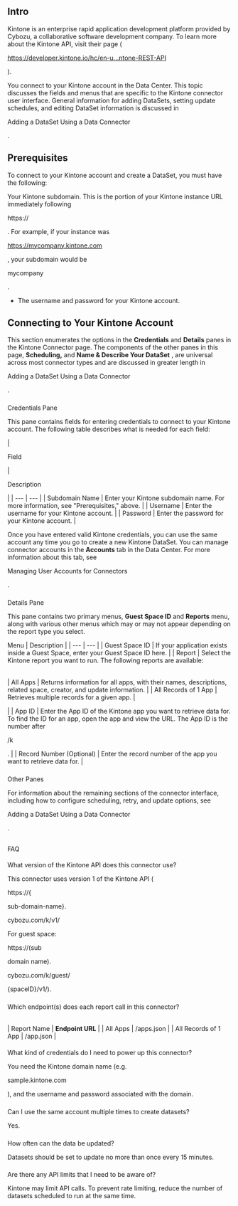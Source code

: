 

Intro
-------

Kintone is an enterprise rapid application development platform provided by Cybozu, a collaborative software development company. To learn more about the Kintone API, visit their page (

https://developer.kintone.io/hc/en-u...ntone-REST-API

).


 You connect to your Kintone account in the Data Center. This topic discusses the fields and menus that are specific to the Kintone connector user interface. General information for adding DataSets, setting update schedules, and editing DataSet information is discussed in

Adding a DataSet Using a Data Connector

.


 Prerequisites
---------------

To connect to your Kintone account and create a DataSet, you must have the following:

 Your Kintone subdomain. This is the portion of your Kintone instance URL immediately following

https://

. For example, if your instance was


 https://mycompany.kintone.com


 , your subdomain would be

mycompany

.
* The username and password for your Kintone account.

Connecting to Your Kintone Account
------------------------------------


 This section enumerates the options in the
 **Credentials**
 and
 **Details**
 panes in the Kintone Connector page. The components of the other panes in this page,
 **Scheduling,**
 and
 **Name & Describe Your DataSet**
 , are universal across most connector types and are discussed in greater length in

Adding a DataSet Using a Data Connector

.


###

Credentials Pane


 This pane contains fields for entering credentials to connect to your Kintone account. The following table describes what is needed for each field:


|

Field

|

Description

|
| --- | --- |
|
 Subdomain Name
  |
 Enter your Kintone subdomain name. For more information, see "Prerequisites," above.
  |
|
 Username
  |
 Enter the username for your Kintone account.
  |
|
 Password
  |
 Enter the password for your Kintone account.
  |


 Once you have entered valid Kintone credentials, you can use the same account any time you go to create a new Kintone DataSet. You can manage connector accounts in the
 **Accounts**
 tab in the Data Center. For more information about this tab, see

Managing User Accounts for Connectors

.


###
 Details Pane

This pane contains two primary menus,
 **Guest Space ID**
 and
 **Reports**
 menu, along with various other menus which may or may not appear depending on the report type you select.


 Menu
  |
 Description
  |
| --- | --- |
|
 Guest Space ID
  |
 If your application exists inside a Guest Space, enter your Guest Space ID here.
  |
|
 Report
  |
 Select the Kintone report you want to run. The following reports are available:


|  |  |
| --- | --- |
|
 All Apps
  |
 Returns information for all apps, with their names, descriptions, related space, creator, and update information.
  |
|
 All Records of 1 App
  |
 Retrieves multiple records for a given app.
  |

|
|
 App ID
  |
 Enter the App ID of the Kintone app you want to retrieve data for. To find the ID for an app, open the app and view the URL. The App ID is the number after

/k

.
  |
|
 Record Number (Optional)
  |
 Enter the record number of the app you want to retrieve data for.
  |


###
 Other Panes

For information about the remaining sections of the connector interface, including how to configure scheduling, retry, and update options, see

Adding a DataSet Using a Data Connector

.

##
 FAQ


####
 What version of the Kintone API does this connector use?

This connector uses version 1 of the Kintone API (

https://{

sub-domain-name}.

cybozu.com/k/v1/

For guest space:

https://(sub

domain name).

cybozu.com/k/guest/

{spaceID}/v1/).

###
 Which endpoint(s) does each report call in this connector?


|  |  |
| --- | --- |
|
 Report Name
  | **Endpoint URL**  |
|
 All Apps
  |
 /apps.json
  |
|
 All Records of 1 App
  |
 /app.json
  |


####
 What kind of credentials do I need to power up this connector?

You need the Kintone domain name (e.g.

sample.kintone.com

), and the username and password associated with the domain.

###
 Can I use the same account multiple times to create datasets?

Yes.

###
 How often can the data be updated?

Datasets should be set to update no more than once every 15 minutes.

###
 Are there any API limits that I need to be aware of?

Kintone may limit API calls. To prevent rate limiting, reduce the number of datasets scheduled to run at the same time.

